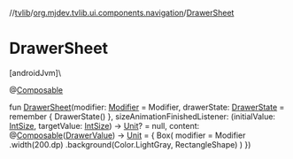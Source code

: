 //[tvlib](../../index.md)/[org.mjdev.tvlib.ui.components.navigation](index.md)/[DrawerSheet](-drawer-sheet.md)

# DrawerSheet

[androidJvm]\

@[Composable](https://developer.android.com/reference/kotlin/androidx/compose/runtime/Composable.html)

fun [DrawerSheet](-drawer-sheet.md)(modifier: [Modifier](https://developer.android.com/reference/kotlin/androidx/compose/ui/Modifier.html) = Modifier, drawerState: [DrawerState](https://developer.android.com/reference/kotlin/androidx/tv/material3/DrawerState.html) = remember { DrawerState() }, sizeAnimationFinishedListener: (initialValue: [IntSize](https://developer.android.com/reference/kotlin/androidx/compose/ui/unit/IntSize.html), targetValue: [IntSize](https://developer.android.com/reference/kotlin/androidx/compose/ui/unit/IntSize.html)) -&gt; [Unit](https://kotlinlang.org/api/latest/jvm/stdlib/kotlin/-unit/index.html)? = null, content: @[Composable](https://developer.android.com/reference/kotlin/androidx/compose/runtime/Composable.html)([DrawerValue](https://developer.android.com/reference/kotlin/androidx/tv/material3/DrawerValue.html)) -&gt; [Unit](https://kotlinlang.org/api/latest/jvm/stdlib/kotlin/-unit/index.html) = {
        Box(
            modifier = Modifier
                .width(200.dp)
                .background(Color.LightGray, RectangleShape)
        )
    })
